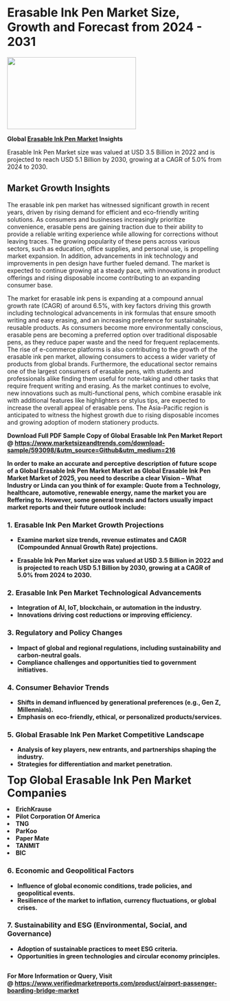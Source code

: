 <H1>Erasable Ink Pen Market Size, Growth and Forecast from 2024 - 2031</H1><img class="aligncenter size-medium wp-image-584254" src="https://thirdeyenews.in/wp-content/uploads/2024/09/Global-Market-Research-300x168.jpeg" alt="" width="300" height="168" /><p><strong>Global&nbsp;<a href="https://www.marketsizeandtrends.com/download-sample/593098/&amp;utm_source=Github&utm_medium=216">Erasable Ink Pen Market</a> Insights</strong></p><p>Erasable Ink Pen Market size was valued at USD 3.5 Billion in 2022 and is projected to reach USD 5.1 Billion by 2030, growing at a CAGR of 5.0% from 2024 to 2030.</p><p><h2>Market Growth Insights</h2> <p>The erasable ink pen market has witnessed significant growth in recent years, driven by rising demand for efficient and eco-friendly writing solutions. As consumers and businesses increasingly prioritize convenience, erasable pens are gaining traction due to their ability to provide a reliable writing experience while allowing for corrections without leaving traces. The growing popularity of these pens across various sectors, such as education, office supplies, and personal use, is propelling market expansion. In addition, advancements in ink technology and improvements in pen design have further fueled demand. The market is expected to continue growing at a steady pace, with innovations in product offerings and rising disposable income contributing to an expanding consumer base. <strong></strong> <p>The market for erasable ink pens is expanding at a compound annual growth rate (CAGR) of around 6.5%, with key factors driving this growth including technological advancements in ink formulas that ensure smooth writing and easy erasing, and an increasing preference for sustainable, reusable products. As consumers become more environmentally conscious, erasable pens are becoming a preferred option over traditional disposable pens, as they reduce paper waste and the need for frequent replacements. The rise of e-commerce platforms is also contributing to the growth of the erasable ink pen market, allowing consumers to access a wider variety of products from global brands. Furthermore, the educational sector remains one of the largest consumers of erasable pens, with students and professionals alike finding them useful for note-taking and other tasks that require frequent writing and erasing. As the market continues to evolve, new innovations such as multi-functional pens, which combine erasable ink with additional features like highlighters or stylus tips, are expected to increase the overall appeal of erasable pens. The Asia-Pacific region is anticipated to witness the highest growth due to rising disposable incomes and growing adoption of modern stationery products. <strong></p><p><span class=""><strong>Download Full PDF Sample Copy of Global Erasable Ink Pen Market Report</strong> @ <a href="https://www.marketsizeandtrends.com/download-sample/593098/&amp;utm_source=Github&utm_medium=216" target="_blank">https://www.marketsizeandtrends.com/download-sample/593098/&amp;utm_source=Github&utm_medium=216</a></span></p><p>In order to make an accurate and perceptive description of future scope of a Global&nbsp;Erasable Ink Pen Market Market as Global&nbsp;Erasable Ink Pen Market Market of 2025, you need to describe a clear Vision &ndash; What Industry or Linda can you think of for example: Quote from a Technology, healthcare, automotive, renewable energy, name the market you are Reffering to. However, some general trends and factors usually impact market reports and their future outlook include:</p><h3>1.&nbsp;<strong>Erasable Ink Pen Market Growth Projections</strong></h3><ul><li>Examine market size trends, revenue estimates and CAGR (Compounded Annual Growth Rate) projections.</li><li><p>Erasable Ink Pen Market size was valued at USD 3.5 Billion in 2022 and is projected to reach USD 5.1 Billion by 2030, growing at a CAGR of 5.0% from 2024 to 2030.</p></li></ul><h3>2.&nbsp;<strong>Erasable Ink Pen Market Technological Advancements</strong></h3><ul><li>Integration of AI, IoT, blockchain, or automation in the industry.</li><li>Innovations driving cost reductions or improving efficiency.</li></ul><h3>3.&nbsp;<strong>Regulatory and Policy Changes</strong></h3><ul><li>Impact of global and regional regulations, including sustainability and carbon-neutral goals.</li><li>Compliance challenges and opportunities tied to government initiatives.</li></ul><h3>4.&nbsp;<strong>Consumer Behavior Trends</strong></h3><ul><li>Shifts in demand influenced by generational preferences (e.g., Gen Z, Millennials).</li><li>Emphasis on eco-friendly, ethical, or personalized products/services.</li></ul><h3>5.&nbsp;<strong>Global Erasable Ink Pen Market Competitive Landscape</strong></h3><ul><li>Analysis of key players, new entrants, and partnerships shaping the industry.</li><li>Strategies for differentiation and market penetration.</li></ul><p data-pm-slice="1 1 []"><span style="color: inherit; font-family: inherit; font-size: 25px;">Top Global Erasable Ink Pen Market Companies</span></p><div class="" data-test-id=""><p><li>ErichKrause</li><li> Pilot Corporation Of America</li><li> TNG</li><li> ParKoo</li><li> Paper Mate</li><li> TANMIT</li><li> BIC</li></p></div><h3>6.&nbsp;<strong>Economic and Geopolitical Factors</strong></h3><ul><li>Influence of global economic conditions, trade policies, and geopolitical events.</li><li>Resilience of the market to inflation, currency fluctuations, or global crises.</li></ul><h3>7.&nbsp;<strong>Sustainability and ESG (Environmental, Social, and Governance)</strong></h3><ul><li>Adoption of sustainable practices to meet ESG criteria.</li><li>Opportunities in green technologies and circular economy principles.</li></ul><h2><strong style="font-size: 14px;">For More Information or Query, Visit @&nbsp;</strong><a style="background-color: #ffffff; font-size: 14px;" href="https://www.marketsizeandtrends.com/report/erasable-ink-pen-market/" target="_blank">https://www.verifiedmarketreports.com/product/airport-passenger-boarding-bridge-market</a></h2>
